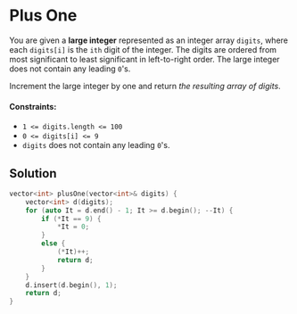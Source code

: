# Plus One
You are given a **large integer** represented as an integer array `digits`, where each `digits[i]` is the `ith` digit of the integer. The digits are ordered from most significant to least significant in left-to-right order. The large integer does not contain any leading `0`'s.

Increment the large integer by one and return *the resulting array of digits*.

#### Constraints:
- `1 <= digits.length <= 100`
- `0 <= digits[i] <= 9`
- `digits` does not contain any leading `0`'s.

## Solution
```cpp
vector<int> plusOne(vector<int>& digits) {
    vector<int> d(digits);
    for (auto It = d.end() - 1; It >= d.begin(); --It) {
        if (*It == 9) {
            *It = 0;
        }
        else {
            (*It)++;
            return d;
        }
    }
    d.insert(d.begin(), 1);
    return d;
}
```